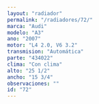 ```yaml
---
layout: "radiador"
permalink: "/radiadores/72/"
marca: "Audi"
modelo: "A3"
ano: "2007"
motor: "L4 2.0, V6 3.2"
transmision: "Automática"
parte: "434022"
clima: "Con clima"
alto: "25 1/2"
ancho: "15 3/4"
observaciones: ""
id: "72"
---
```


